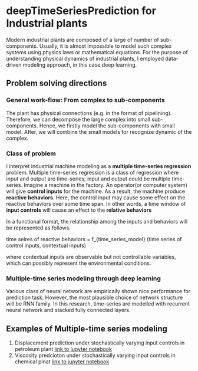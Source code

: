 # deepTimeSeriesPrediction for Industrial plants

Modern industrial plants are composed of a large of number of sub-components. Usually, it is almost impossible to model such complex systems using physics laws or mathematical equations. For the purpose of understanding physical dynamics of industrial plants, I employed data-driven modeling approach, in this case deep learning.

## Problem solving directions

### General work-flow: From complex to sub-components

The plant has physical connections (e.g. in the format of pipelining). Therefore, we can decompose the large complex into small sub-components. Hence, we firstly model the sub-components with small model. After, we will combine the small models for recognize dynamic of the complex.

### Class of problem

I interpret industrial machine modeling as a **multiple time-series regression** problem. Multiple time-series regression is a class of regression where input and output are time-series; input and output could be multiple time-series. Imagine a machine in the factory. An operator(or computer system) will give **control inputs** for the machine. As a result, the machine produce **reactive behaviors**. Here, the control input may cause some effect on the reactive behaviors over some time span. In other words, a time window of **input controls** will cause an effect to the **relative behaviors**

In a functional format, the relationship among the inputs and behaviors will be represented as follows.

  time seires of reactive behaviors = f_{time_series_model} (time series of control inputs, contextual inputs)
  
  where contextual inputs are observable but not controllable variables, which can possibly represent the environmental conditions.

### Multiple-time series modeling through deep learning

Various class of neural network are empirically shown nice performance for prediction task. However, the most plausible choice of network structure will be RNN family. In this research, time-series are modelled with recurrent neural network and stacked fully connected layers.

## Examples of Multiple-time series modeling

1. Displacement prediction under stochastically varying input controls in petroleum plant
[link to jupyter notebook](https://github.com/Junyoungpark/deepTimeSeriesPrediction/blob/master/displacement.ipynb)
2. Viscosity predcioton under stochastically varying input controls in chemical plnat
[link to jupyter notebook](https://github.com/Junyoungpark/deepTimeSeriesPrediction/blob/master/viscosity_prediction.ipynb)
